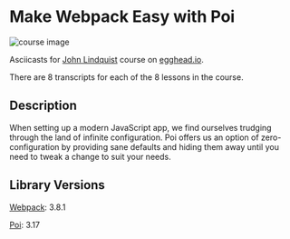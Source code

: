 # Make Webpack Easy with Poi

![course image](https://d2eip9sf3oo6c2.cloudfront.net/series/square_covers/000/000/158/full/EGH_WebpackPoi_1000.png)

Asciicasts for [John Lindquist](https://egghead.io/instructors/john-lindquist) course on [egghead.io](https://egghead.io/courses/make-webpack-easy-with-poi).

There are 8 transcripts for each of the 8 lessons in the course. 

## Description
When setting up a modern JavaScript app, we find ourselves trudging through the land of infinite configuration. Poi offers us an option of zero-configuration by providing sane defaults and hiding them away until you need to tweak a change to suit your needs.

## Library Versions
[Webpack](https://github.com/webpack/webpack/releases): 3.8.1

[Poi](https://poi.apache.org/changes.html#3.17): 3.17 
